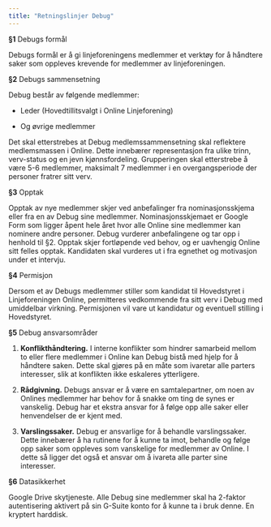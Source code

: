 ```yaml
---
title: "Retningslinjer Debug"
---
```


**§1** Debugs formål

Debugs formål er å gi linjeforeningens medlemmer et verktøy for å håndtere saker som oppleves krevende for medlemmer av linjeforeningen. 



**§2** Debugs sammensetning

Debug består av følgende medlemmer: 

- Leder (Hovedtillitsvalgt i Online Linjeforening) 

- Og øvrige medlemmer 

Det skal etterstrebes at Debug medlemssammensetning skal reflektere medlemsmassen i Online. Dette innebærer representasjon fra ulike trinn, verv-status og en jevn kjønnsfordeling. Grupperingen skal etterstrebe å være 5-6 medlemmer, maksimalt 7 medlemmer i en overgangsperiode der personer fratrer sitt verv. 



**§3** Opptak

Opptak av nye medlemmer skjer ved  anbefalinger fra nominasjonsskjema eller fra en av Debug sine medlemmer. Nominasjonsskjemaet er Google Form som ligger åpent hele året hvor alle Online sine medlemmer kan nominere andre personer. Debug vurderer anbefalingene og tar opp i henhold til §2. Opptak skjer fortløpende ved behov, og er uavhengig Online sitt felles opptak. Kandidaten skal vurderes ut i fra egnethet og motivasjon under et intervju. 



**§4** Permisjon

Dersom et av Debugs medlemmer stiller som kandidat til Hovedstyret i Linjeforeningen Online, permitteres vedkommende fra sitt verv i Debug med umiddelbar virkning. Permisjonen vil vare ut kandidatur og eventuell stilling i Hovedstyret. 



**§5** Debug ansvarsområder

1. **Konflikthåndtering.** 
I interne konflikter som hindrer samarbeid mellom to eller flere medlemmer i Online kan Debug bistå med hjelp for å håndtere saken. Dette skal gjøres på en måte som ivaretar alle parters interesser, slik at konflikten ikke eskaleres ytterligere. 

2. **Rådgivning.** 
Debugs ansvar er å være en samtalepartner, om noen av Onlines medlemmer har behov for å snakke om ting de synes er vanskelig. Debug har et ekstra ansvar for å følge opp alle saker eller henvendelser de er kjent med. 

3. **Varslingssaker.** 
Debug er ansvarlige for å behandle varslingssaker. Dette innebærer å ha rutinene for å kunne ta imot, behandle og følge opp saker som oppleves som vanskelige for medlemmer av Online. I dette så ligger det også et ansvar om å ivareta alle parter sine interesser.



**§6** Datasikkerhet

Google Drive skytjeneste. Alle Debug sine medlemmer skal ha 2-faktor autentisering aktivert på sin G-Suite konto for å kunne ta i bruk denne. 
En kryptert harddisk.
